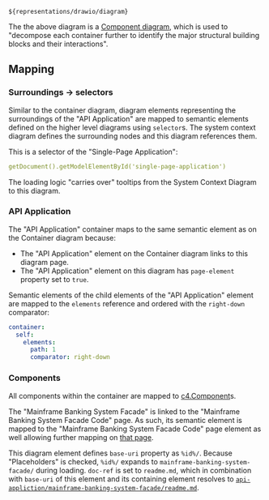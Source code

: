 
```drawio
${representations/drawio/diagram}
```

The the above diagram is a [Component diagram](https://c4model.com/#ComponentDiagram), which is used to "decompose each container further to identify the major structural building blocks and their interactions".

## Mapping

### Surroundings -> selectors

Similar to the container diagram, diagram elements representing the surroundings of the "API Application" are mapped to semantic elements defined on the higher level diagrams using ``selector``s. 
The system context diagram defines the surrounding nodes and this diagram references them.

This is a selector of the "Single-Page Application":

```yaml
getDocument().getModelElementById('single-page-application')
```

The loading logic "carries over" tooltips from the System Context Diagram to this diagram.

### API Application

The "API Application" container maps to the same semantic element as on the Container diagram because:

* The "API Application" element on the Container diagram links to this diagram page.
* The "API Application" element on this diagram has ``page-element`` property set to ``true``.   

Semantic elements of the child elements of the "API Application" element are mapped to the ``elements`` reference and ordered with the ``right-down`` comparator:

```yaml
container:
  self:
    elements:
      path: 1
      comparator: right-down
```          

### Components

All components within the container are mapped to [c4.Component](https://architecture.models.nasdanika.org/references/eSubpackages/c4/references/eClassifiers/Component/index.html)s.

The "Mainframe Banking System Facade" is linked to the "Mainframe Banking System Facade Code" page. 
As such, its semantic element is mapped to the "Mainframe Banking System Facade Code" page element as well allowing further mapping on [that page](references/elements/mainframe-banking-system-facade/index.html).

This diagram element defines ``base-uri`` property as ``%id%/``.
Because "Placeholders" is checked, ``%id%/`` expands to ``mainframe-banking-system-facade/`` during loading. 
``doc-ref`` is set to ``readme.md``, which in combination with ``base-uri`` of this element and its containing element resolves to [``api-appliction/mainframe-banking-system-facade/readme.md``](https://github.com/Nasdanika-Models/architecture/blob/main/demos/internet-banking-system-c4/api-application/mainframe-banking-system-facade/readme.md).




